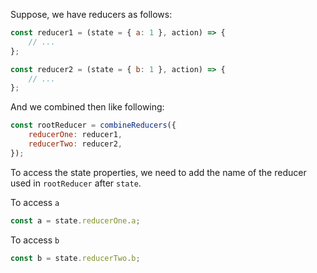 Suppose, we have reducers as follows:

```js
const reducer1 = (state = { a: 1 }, action) => {
    // ...
};

const reducer2 = (state = { b: 1 }, action) => {
    // ...
};
```

And we combined then like following:

```js
const rootReducer = combineReducers({
    reducerOne: reducer1,
    reducerTwo: reducer2,
});
```

To access the state properties, we need to add the name of the reducer used in
`rootReducer` after `state`.

To access `a`
```js
const a = state.reducerOne.a;
```

To access `b`
```js
const b = state.reducerTwo.b;
```
